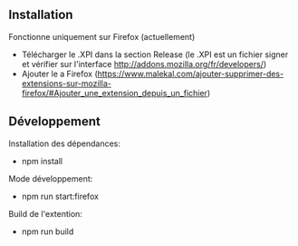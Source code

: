 ## Installation

Fonctionne uniquement sur Firefox (actuellement)


- Télécharger le .XPI dans la section Release
(le .XPI est un fichier signer et vérifier sur l'interface http://addons.mozilla.org/fr/developers/)
- Ajouter le a Firefox (https://www.malekal.com/ajouter-supprimer-des-extensions-sur-mozilla-firefox/#Ajouter_une_extension_depuis_un_fichier) 

## Développement

Installation des dépendances:
- npm install

Mode développement:
- npm run start:firefox

Build de l'extention:
- npm run build
